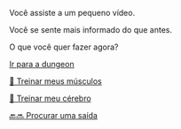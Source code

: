 Você assiste a um pequeno vídeo.

Você se sente mais informado do que antes.

O que você quer fazer agora?

[Ir para a dungeon](../1/1.md)

[💪 Treinar meus músculos](0-1A.md)

[📖 Treinar meu cérebro](0-1B.md)

[🔙🔜 Procurar uma saída](../3/1.md)
